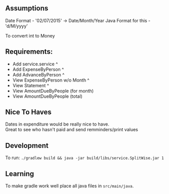 Assumptions
----

Date Format - '02/07/2015' -> Date/Month/Year
Java Format for this - 'd/M/yyyy'

To convert int to Money

 Requirements:
------
	
* Add service.service ^
* Add ExpenseByPerson ^
* Add AdvanceByPerson ^
* View ExpenseByPerson w/o Month ^
* View Statement ^
* View AmountDueByPeople (for month) 
* View AmountDueByPeople (total)
    
    
Nice To Haves  
----------
Dates in expenditure would be really nice to have.  
Great to see who hasn't paid and send remminders/print values  


Development
-----------

To run: 
```./gradlew build && java -jar build/libs/service.SplitWise.jar 1```

Learning
----

To make gradle work well place all java files in `src/main/java`.
